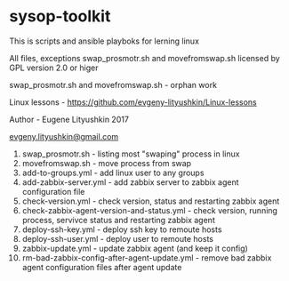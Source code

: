 # sysop-toolkit

This is scripts and ansible playboks for lerning  linux

All files, exceptions swap_prosmotr.sh  and movefromswap.sh  licensed by GPL version 2.0 or higer

swap_prosmotr.sh  and movefromswap.sh  - orphan work 

Linux lessons - https://github.com/evgeny-lityushkin/Linux-lessons

Author - Eugene Lityushkin 2017

evgeny.lityushkin@gmail.com

1.  swap_prosmotr.sh -    listing most "swaping" process in linux
2.  movefromswap.sh  -    move process from swap
3.  add-to-groups.yml -   add linux user to any groups
4.  add-zabbix-server.yml - add zabbix server to zabbix agent configuration file
5.  check-version.yml -     check version, status and restarting zabbix agent
6.  check-zabbix-agent-version-and-status.yml - check version, running process, servivce status and restarting zabbix agent
7.  deploy-ssh-key.yml -    deploy ssh key to remoute hosts
8.  deploy-ssh-user.yml -   deploy user to remoute hosts
9.  zabbix-update.yml -     update zabbix agent (and keep it config)
10. rm-bad-zabbix-config-after-agent-update.yml - remove bad zabbix agent configuration files after agent update








